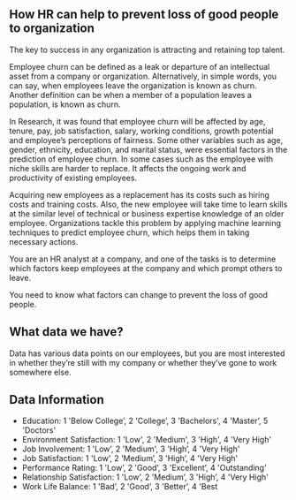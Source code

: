 ## How HR can help to prevent loss of good people to organization

The key to success in any organization is attracting and retaining top talent.

Employee churn can be defined as a leak or departure of an intellectual asset from a company or organization. Alternatively, in simple words, you can say, when employees leave the organization is known as churn. Another definition can be when a member of a population leaves a population, is known as churn.

In Research, it was found that employee churn will be affected by age, tenure, pay, job satisfaction, salary, working conditions, growth potential and employee’s perceptions of fairness. Some other variables such as age, gender, ethnicity, education, and marital status, were essential factors in the prediction of employee churn. In some cases such as the employee with niche skills are harder to replace.
It affects the ongoing work and productivity of existing employees.

Acquiring new employees as a replacement has its costs such as hiring costs and training costs. Also, the new employee will take time to learn skills at the similar level of technical or business expertise knowledge of an older employee. Organizations tackle this problem by applying machine learning techniques to predict employee churn, which helps them in taking necessary actions.

You are an HR analyst at a company, and one of the tasks is to determine which factors keep employees at the company and which prompt others to leave.

You need to know what factors can change to prevent the loss of good people.

## What data we have?

Data has various data points on our employees, but you are most interested in whether they’re still with my company or whether they’ve gone to work somewhere else.

## Data Information

- Education: 1 'Below College’, 2 'College’, 3 'Bachelors', 4 'Master’, 5 'Doctors'
- Environment Satisfaction: 1 'Low', 2 'Medium', 3 'High', 4 'Very High'
- Job Involvement: 1 'Low’, 2 'Medium', 3 'High’, 4 'Very High'
- Job Satisfaction: 1 'Low’, 2 'Medium’, 3 'High’, 4 'Very High'
- Performance Rating: 1 'Low’, 2 'Good’, 3 'Excellent’, 4 'Outstanding'
- Relationship Satisfaction: 1 'Low’, 2 'Medium’, 3 'High’, 4 'Very High'
- Work Life Balance: 1 'Bad’, 2 'Good’, 3 'Better’, 4 'Best
